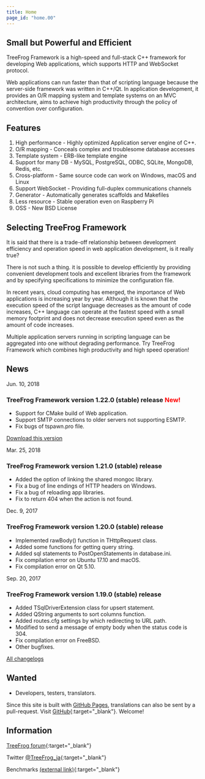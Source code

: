 ```yaml
---
title: Home
page_id: "home.00"
---
```


## <i class="fa fa-bolt" aria-hidden="true"></i> Small but Powerful and Efficient

TreeFrog Framework is a high-speed and full-stack C++ framework for developing Web applications, which supports HTTP and WebSocket protocol.

Web applications can run faster than that of scripting language because the server-side framework was written in C++/Qt. In application development, it provides an O/R mapping system and template systems on an MVC architecture, aims to achieve high productivity through the policy of  convention over configuration.


## <i class="fa fa-flag" aria-hidden="true"></i> Features

  1. High performance - Highly optimized Application server engine of C++.
  2. O/R mapping  - Conceals complex and troublesome database accesses
  3. Template system  - ERB-like template engine
  4. Support for many DB - MySQL, PostgreSQL, ODBC, SQLite, MongoDB, Redis, etc.
  5. Cross-platform  - Same source code can work on Windows, macOS and Linux
  6. Support WebSocket - Providing full-duplex communications channels
  7. Generator - Automatically generates scaffolds and Makefiles
  8. Less resource -  Stable operation even on Raspberry Pi
  9. OSS  - New BSD License


## <i class="fa fa-comment" aria-hidden="true"></i> Selecting TreeFrog Framework

It is said that there is a trade-off relationship between development efficiency and operation speed in web application development, is it really true?

There is not such a thing. it is possible to develop efficiently by providing convenient development tools and excellent libraries from the framework and by specifying specifications to minimize the configuration file.

In recent years, cloud computing has emerged, the importance of Web applications is increasing year by year. Although it is known that the execution speed of the script language decreases as the amount of code increases, C++ language can operate at the fastest speed with a small memory footprint and does not decrease execution speed even as the amount of code increases.

Multiple application servers running in scripting language can be aggregated into one without degrading performance.
Try TreeFrog Framework which combines high productivity and high speed operation!


## <i class="fa fa-bell" aria-hidden="true"></i> News

Jun. 10, 2018

### TreeFrog Framework version 1.22.0 (stable) release <span style="color: red;">New!</span>

  - Support for CMake build of Web application.
  - Support SMTP connections to older servers not supporting ESMTP.
  - Fix bugs of tspawn.pro file.

  [<i class="fa fa-hand-o-right" aria-hidden="true"></i> Download this version](/en/download/)

Mar. 25, 2018

### TreeFrog Framework version 1.21.0 (stable) release

  - Added the option of linking the shared mongoc library.
  - Fix a bug of line endings of HTTP headers on Windows.
  - Fix a bug of reloading app libraries.
  - Fix to return 404 when the action is not found.

Dec. 9, 2017

### TreeFrog Framework version 1.20.0 (stable) release

  - Implemented rawBody() function in THttpRequest class.
  - Added some functions for getting query string.
  - Added sql statements to PostOpenStatements in database.ini.
  - Fix compilation error on Ubuntu 17.10 and macOS.
  - Fix compilation error on Qt 5.10.

Sep. 20, 2017

### TreeFrog Framework version 1.19.0 (stable) release

  - Added TSqlDriverExtension class for upsert statement.
  - Added QString arguments to sort columns function.
  - Added routes.cfg settings by which redirecting to URL path.
  - Modified to send a message of empty body when the status code is 304.
  - Fix compilation error on FreeBSD.
  - Other bugfixes.

 [<i class="fa fa-list" aria-hidden="true"></i> All changelogs](https://github.com/treefrogframework/treefrog-framework/blob/master/CHANGELOG.md)


## <i class="fa fa-user" aria-hidden="true"></i> Wanted

 - Developers, testers, translators.

Since this site is built with [GitHub Pages](https://pages.github.com/), translations can also be sent by a pull-request.
Visit [GitHub](https://github.com/treefrogframework/treefrog-framework){:target="_blank"}. Welcome!

## <i class="fa fa-info-circle" aria-hidden="true"></i> Information

[TreeFrog forum](https://groups.google.com/forum/#!forum/treefrogframework){:target="_blank"}

Twitter [@TreeFrog_ja](https://twitter.com/TreeFrog_ja){:target="_blank"}

Benchmarks [(external link)](https://www.techempower.com/benchmarks/#section=data-r15){:target="_blank"}
